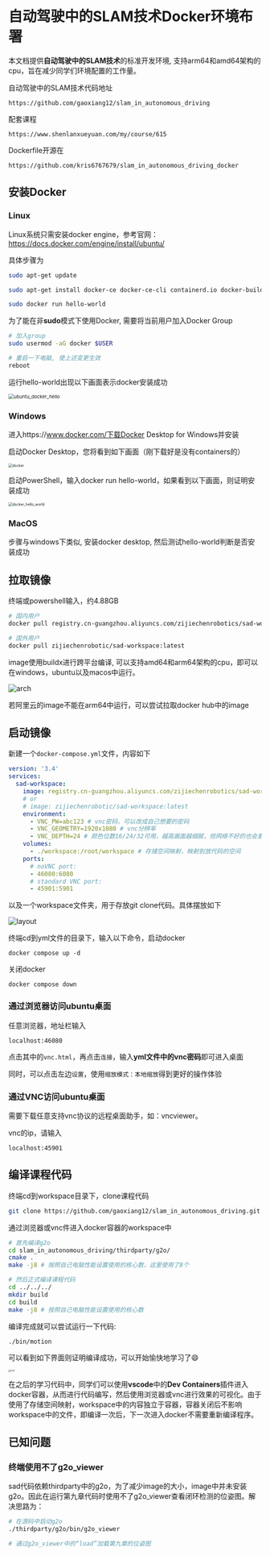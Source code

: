 # 自动驾驶中的SLAM技术Docker环境布署

本文档提供**自动驾驶中的SLAM技术**的标准开发环境, 支持arm64和amd64架构的cpu，旨在减少同学们环境配置的工作量。

自动驾驶中的SLAM技术代码地址

```
https://github.com/gaoxiang12/slam_in_autonomous_driving
```

配套课程

```
https://www.shenlanxueyuan.com/my/course/615
```

Dockerfile开源在

```
https://github.com/kris6767679/slam_in_autonomous_driving_docker
```

## 安装Docker

### Linux

Linux系统只需安装docker engine，参考官网：https://docs.docker.com/engine/install/ubuntu/

具体步骤为

```bash
sudo apt-get update

sudo apt-get install docker-ce docker-ce-cli containerd.io docker-buildx-plugin docker-compose-plugin

sudo docker run hello-world
```

为了能在非**sudo**模式下使用Docker, 需要将当前用户加入Docker Group

```bash
# 加入group
sudo usermod -aG docker $USER

# 重启一下电脑, 使上述变更生效
reboot
```

运行hello-world出现以下画面表示docker安装成功

<img src="figures\ubuntu_docker_hello.png" alt="ubuntu_docker_hello" style="zoom: 67%;" />

### Windows

进入https://www.docker.com/下载Docker Desktop for Windows并安装

启动Docker Desktop，您将看到如下画面（刚下载好是没有containers的）

<img src="figures\docker.png" alt="docker" style="zoom:50%;" />

启动PowerShell，输入docker run hello-world，如果看到以下画面，则证明安装成功

<img src="figures\docker_hello_world.png" alt="docker_hello_world" style="zoom:50%;" />

### MacOS

步骤与windows下类似, 安装docker desktop, 然后测试hello-world判断是否安装成功

## 拉取镜像

终端或powershell输入，约4.88GB

```bash
# 国内用户
docker pull registry.cn-guangzhou.aliyuncs.com/zijiechenrobotics/sad-workspace:latest

# 国外用户
docker pull zijiechenrobotic/sad-workspace:latest
```

image使用buildx进行跨平台编译, 可以支持amd64和arm64架构的cpu，即可以在windows，ubuntu以及macos中运行。

![arch](figures/arch.png)

若阿里云的image不能在arm64中运行，可以尝试拉取docker hub中的image

## 启动镜像

新建一个`docker-compose.yml`文件，内容如下

```yaml
version: '3.4'
services:
  sad-workspace:
    image: registry.cn-guangzhou.aliyuncs.com/zijiechenrobotics/sad-workspace:latest
    # or
    # image: zijiechenrobotic/sad-workspace:latest
    environment:
      - VNC_PW=abc123 # vnc密码，可以改成自己想要的密码
      - VNC_GEOMETRY=1920x1080 # vnc分辨率
      - VNC_DEPTH=24 # 颜色位数16/24/32可用，越高画面越细腻，但网络不好的也会更卡
    volumes:
      - ./workspace:/root/workspace # 存储空间映射，映射到放代码的空间
    ports:
      # noVNC port:
      - 46080:6080
      # standard VNC port:
      - 45901:5901
```

以及一个workspace文件夹，用于存放git clone代码。具体摆放如下

![layout](figures\layout.png)

终端cd到yml文件的目录下，输入以下命令，启动docker

```
docker compose up -d
```

关闭docker

```
docker compose down
```

### 通过浏览器访问ubuntu桌面

任意浏览器，地址栏输入

```
localhost:46080
```

点击其中的`vnc.html`，再点击`连接`，输入**yml文件中的vnc密码**即可进入桌面

同时，可以点击左边`设置`，使用`缩放模式：本地缩放`得到更好的操作体验

### 通过VNC访问ubuntu桌面

需要下载任意支持vnc协议的远程桌面助手，如：vncviewer。

vnc的ip，请输入

```
localhost:45901
```

## 编译课程代码

终端cd到workspace目录下，clone课程代码

```bash
git clone https://github.com/gaoxiang12/slam_in_autonomous_driving.git
```

通过浏览器或vnc件进入docker容器的workspace中

```bash
# 首先编译g2o
cd slam_in_autonomous_driving/thirdparty/g2o/
cmake .
make -j8 # 按照自己电脑性能设置使用的核心数，这里使用了8个

# 然后正式编译课程代码
cd ../../../
mkdir build
cd build
make -j8 # 按照自己电脑性能设置使用的核心数
```

编译完成就可以尝试运行一下代码:

```
./bin/motion
```

可以看到如下界面则证明编译成功，可以开始愉快地学习了:smile:

<img src="figures\run.png" alt="run" style="zoom: 33%;" />

在之后的学习代码中，同学们可以使用**vscode**中的**Dev Containers**插件进入docker容器，从而进行代码编写，然后使用浏览器或vnc进行效果的可视化。由于使用了存储空间映射，workspace中的内容独立于容器，容器关闭后不影响workspace中的文件，即编译一次后，下一次进入docker不需要重新编译程序。

## 已知问题

### 终端使用不了g2o_viewer

sad代码依赖thirdparty中的g2o，为了减少image的大小，image中并未安装g2o。因此在运行第九章代码时使用不了g2o_viewer查看闭环检测的位姿图。解决思路为：

```bash
# 在源码中启动g2o
./thirdparty/g2o/bin/g2o_viewer

# 通过g2o_viewer中的“load”加载第九章的位姿图
```

